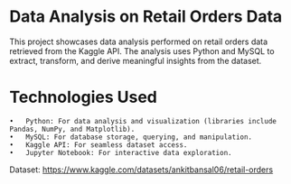 # Data Analysis on Retail Orders Data #

This project showcases data analysis performed on retail orders data retrieved from the Kaggle API. The analysis uses Python and MySQL to extract, transform, and derive meaningful insights from the dataset.

# Technologies Used #

	•	Python: For data analysis and visualization (libraries include Pandas, NumPy, and Matplotlib).
	•	MySQL: For database storage, querying, and manipulation.
	•	Kaggle API: For seamless dataset access.
	•	Jupyter Notebook: For interactive data exploration.

 Dataset: https://www.kaggle.com/datasets/ankitbansal06/retail-orders
